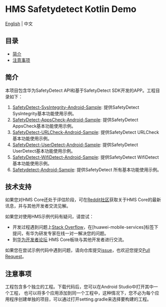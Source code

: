 # HMS Safetydetect Kotlin Demo

[English](https://github.com/HMS-Core/hms-safetydetect-demo-kotlin/blob/master/README_ZH.md) | 中文

## 目录

- [简介](https://github.com/HMS-Core/hms-safetydetect-demo-kotlin/tree/master#简介)
- [注意事项](https://github.com/HMS-Core/hms-safetydetect-demo-kotlin/tree/master#注意事项)

## 简介

本项目包含华为SafetyDetect API和基于SafetyDetect SDK开发的APP。工程目录如下：
1. [SafetyDetect-SysIntegrity-Android-Sample](https://github.com/HMS-Core/hms-safetydetect-demo-kotlin/tree/master/SafetyDetect-SysIntegrity-Kotlin-Demo): 提供SafetyDetect SysIntegrity基本功能使用示例。
2. [SafetyDetect-AppsCheck-Android-Sample](https://github.com/HMS-Core/hms-safetydetect-demo-kotlin/tree/master/SafetyDetect-AppsCheck-Kotlin-Demo): 提供SafetyDetect AppsCheck基本功能使用示例。
3. [SafetyDetect-URLCheck-Android-Sample](https://github.com/HMS-Core/hms-safetydetect-demo-kotlin/tree/master/SafetyDetect-URLCheck-Kotlin-Demo): 提供SafetyDetect URLCheck基本功能使用示例。
4. [SafetyDetect-UserDetect-Android-Sample](https://github.com/HMS-Core/hms-safetydetect-demo-kotlin/tree/master/SafetyDetect-UserDetect-Kotlin-Demo): 提供SafetyDetect UserDetect基本功能使用示例。
5. [SafetyDetect-WifiDetect-Android-Sample](https://github.com/HMS-Core/hms-safetydetect-demo-kotlin/tree/master/SafetyDetect-WifiDetect-Kotlin-Demo): 提供SafetyDetect WifiDetect基本功能使用示例。
6. [Safetydetect-Android-Sample](https://github.com/HMS-Core/hms-safetydetect-demo-kotlin/tree/master/SafetyDetect-Kotlin-Sample): 提供SafetyDetect 所有基本功能使用示例。

## 技术支持

如果您对HMS Core还处于评估阶段，可在[Reddit社区](https://www.reddit.com/r/HMSCore/)获取关于HMS Core的最新讯息，并与其他开发者交流见解。

如果您对使用HMS示例代码有疑问，请尝试：
- 开发过程遇到问题上[Stack Overflow](https://stackoverflow.com/questions/tagged/huawei-mobile-services)，在[huawei-mobile-services]标签下提问，有华为研发专家在线一对一解决您的问题。
- 到[华为开发者论坛](https://developer.huawei.com/consumer/cn/forum/blockdisplay?fid=18) HMS Core板块与其他开发者进行交流。

如果您在尝试示例代码中遇到问题，请向仓库提交[issue](https://github.com/HMS-Core/hms-safetydetect-demo-kotlin/issues)，也欢迎您提交[Pull Request](https://github.com/HMS-Core/hms-safetydetect-demo-kotlin/pulls)。

## 注意事项

工程包含多个独立的工程。下载代码后，您可以在Android Studio中打开其中一个工程， 也可以将多个应用添加到同一个工程中，这种情况下，您不必为每个应用程序创建单独的项目，可以通过打开setting.gradle来选择要构建的工程。


